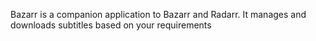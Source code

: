 Bazarr is a companion application to Bazarr and Radarr. It manages and downloads subtitles based on your requirements

